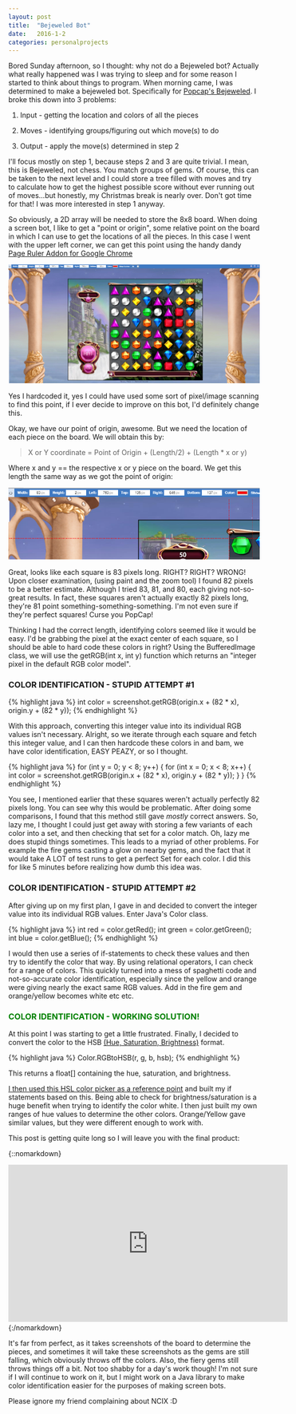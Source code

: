 ```yaml
---
layout: post
title:  "Bejeweled Bot"
date:   2016-1-2
categories: personalprojects
---
```


Bored Sunday afternoon, so I thought: why not do a Bejeweled bot? Actually what really happened was I was trying to sleep and for some reason I started to think about things to program. When morning came, I was determined to make a bejeweled bot. Specifically for [Popcap's Bejeweled](http://bejeweled.popcap.com/html5/0.9.12.9490/html5/Bejeweled.html). I broke this down into 3 problems:

1) Input - getting the location and colors of all the pieces

2) Moves - identifying groups/figuring out which move(s) to do

3) Output - apply the move(s) determined in step 2

I'll focus mostly on step 1, because steps 2 and 3 are quite trivial. I mean, this is Bejeweled, not chess. You match groups of gems. Of course, this can be taken to the next level and I could store a tree filled with moves and try to calculate how to get the highest possible score without ever running out of moves...but honestly, my Christmas break is nearly over. Don't got time for that! I was more interested in step 1 anyway.

So obviously, a 2D array will be needed to store the 8x8 board. When doing a screen bot, I like to get a "point or origin", some relative point on the board in which I can use to get the locations of all the pieces. In this case I went with the upper left corner, we can get this point using the handy dandy [Page Ruler Addon for Google Chrome](https://chrome.google.com/webstore/detail/page-ruler/jlpkojjdgbllmedoapgfodplfhcbnbpn?hl=en) 

![Page Ruler](/assets/bejew1.PNG)


Yes I hardcoded it, yes I could have used some sort of pixel/image scanning to find this point, if I ever decide to improve on this bot, I'd definitely change this.

Okay, we have our point of origin, awesome. But we need the location of each piece on the board. We will obtain this by:

>X or Y coordinate = Point of Origin + (Length/2) + (Length * x or y) 

Where x and y == the respective x or y piece on the board. We get this length the same way as we got the point of origin:

![Length Image](/assets/bejew2.png)

Great, looks like each square is 83 pixels long. RIGHT? RIGHT? WRONG! Upon closer examination, (using paint and the zoom tool) I found 82 pixels to be a better estimate. Although I tried 83, 81, and 80, each giving not-so-great results. In fact, these squares aren't actually exactly 82 pixels long, they're 81 point something-something-something. I'm not even sure if they're perfect squares! Curse you PopCap!

Thinking I had the correct length, identifying colors seemed like it would be easy. I'd be grabbing the pixel at the exact center of each square, so I should be able to hard code these colors in right? Using the BufferedImage class, we will use the getRGB(int x, int y) function which returns an "integer pixel in the default RGB color model".

### COLOR IDENTIFICATION - STUPID ATTEMPT #1

{% highlight java %}
int color = screenshot.getRGB(origin.x + (82 * x), origin.y + (82 * y));
{% endhighlight %}

With this approach, converting this integer value into its individual RGB values isn't necessary. Alright, so we iterate through each square and fetch this integer value, and I can then hardcode these colors in and bam, we have color identification, EASY PEAZY, or so I thought.


{% highlight java %}
for (int y = 0; y < 8; y++) {
 for (int x = 0; x < 8; x++) {
  int color = screenshot.getRGB(origin.x + (82 * x), origin.y + (82 * y));
 }
}
{% endhighlight %}

You see, I mentioned earlier that these squares weren't actually perfectly 82 pixels long. You can see why this would be problematic. After doing some comparisons, I found that this method still gave *mostly* correct answers. So, lazy me, I thought I could just get away with storing a few variants of each color into a set, and then checking that set for a color match. Oh, lazy me does stupid things sometimes. This leads to a myriad of other problems. For example the fire gems casting a glow on nearby gems, and the fact that it would take A LOT of test runs to get a perfect Set for each color. I did this for like 5 minutes before realizing how dumb this idea was.

### COLOR IDENTIFICATION - STUPID ATTEMPT #2

After giving up on my first plan, I gave in and decided to convert the integer value into its individual RGB values. Enter Java's Color class.

{% highlight java %}
int red = color.getRed();
int green = color.getGreen();
int blue = color.getBlue();
{% endhighlight %}

I would then use a series of if-statements to check these values and then try to identify the color that way. By using relational operators, I can check for a range of colors. This quickly turned into a mess of spaghetti code and not-so-accurate color identification, especially since the yellow and orange were giving nearly the exact same RGB values. Add in the fire gem and orange/yellow becomes white etc etc.


### <span style="color: green">COLOR IDENTIFICATION - WORKING SOLUTION!</span>

At this point I was starting to get a little frustrated. Finally, I decided to convert the color to the HSB [(Hue, Saturation, Brightness)](http://www.tomjewett.com/colors/hsb.html) format. 

{% highlight java %}
Color.RGBtoHSB(r, g, b, hsb);
{% endhighlight %}

This returns a float[] containing the hue, saturation, and brightness.

[I then used this HSL color picker as a reference point](http://hslpicker.com/) and built my if statements based on this. Being able to check for brightness/saturation is a huge benefit when trying to identify the color white. I then just built my own ranges of hue values to determine the other colors. Orange/Yellow gave similar values, but they were different enough to work with.

This post is getting quite long so I will leave you with the final product:

{::nomarkdown}
<iframe width="560" height="315" src="https://www.youtube.com/embed/hOTplw7yuuM" frameborder="0" allowfullscreen></iframe>
{:/nomarkdown}

It's far from perfect, as it takes screenshots of the board to determine the pieces, and sometimes it will take these screenshots as the gems are still falling, which obviously throws off the colors. Also, the fiery gems still throws things off a bit. Not too shabby for a day's work though! I'm not sure if I will continue to work on it, but I might work on a Java library to make color identification easier for the purposes of making screen bots.

Please ignore my friend complaining about NCIX :D

